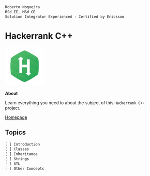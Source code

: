 ```
Roberto Nogueira  
BSd EE, MSd CE
Solution Integrator Experienced - Certified by Ericsson
```
# Hackerrank C++

![hackerrank image](images/hackerrank.png)

**About**

Learn everything you need to about the subject of this `Hackerrank C++` project.

[Homepage](https://hackerrank.com)

## Topics
```
[ ] Introduction
[ ] Classes
[ ] Inheritance
[ ] Strings
[ ] STL
[ ] Other Concepts
```
